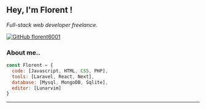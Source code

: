 <h2> Hey, I'm Florent !</h2>
<p><em>Full-stack web developer freelance.</br>
</em></p>

[![GitHub florent6001](https://img.shields.io/github/followers/florent6001?label=follow&style=social)](https://github.com/florent6001)


### About me..

```javascript
const Florent = {
  code: [Javascript, HTML, CSS, PHP],
  tools: [Laravel, React, Next],
  database: [Mysql, MongoDB, Sqlite],
  editor: [Lunarvim]
}
```
---
